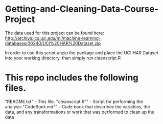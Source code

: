 # Getting-and-Cleaning-Data-Course-Project

The data used for this project can be found here: http://archive.ics.uci.edu/ml/machine-learning-databases/00240/UCI%20HAR%20Dataset.zip

In order to use this script unzip the package and place the UCI HAR Dataset into your working directory, then simply run cleanscript.R

# This repo includes the following files.
"README.txt" - This file.
"cleanscript.R"" - Script for performing the analysis
"CodeBook.md"" - Code book that describes the variables, the data, and any transformations or work that was performed to clean up the data
